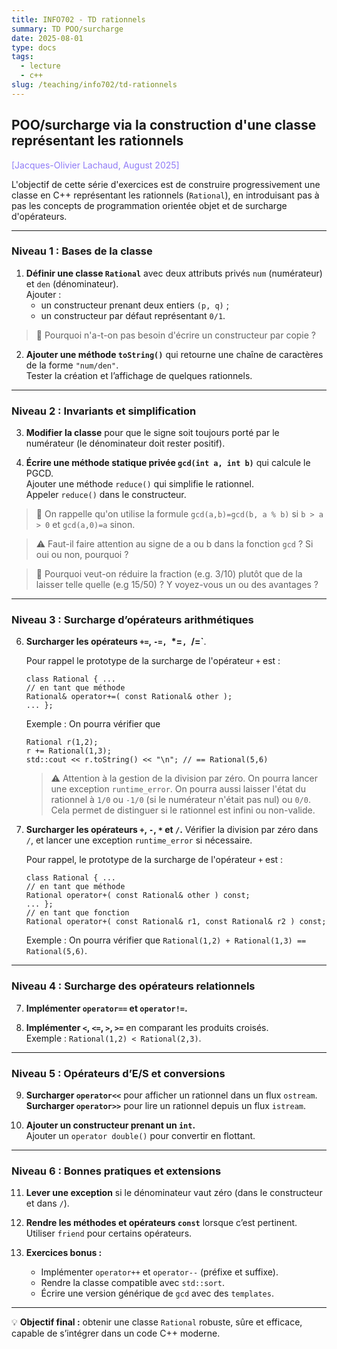 ```yaml
---
title: INFO702 - TD rationnels
summary: TD POO/surcharge
date: 2025-08-01
type: docs
tags:
  - lecture
  - c++
slug: /teaching/info702/td-rationnels
---
```


## POO/surcharge via la construction d'une classe représentant les rationnels

<a style="color:#907bf7;">[Jacques-Olivier Lachaud, August 2025]</a>

L'objectif de cette série d'exercices est de construire progressivement une classe en C++ représentant les rationnels (`Rational`), en introduisant pas à pas les concepts de programmation orientée objet et de surcharge d'opérateurs.

---

### Niveau 1 : Bases de la classe

1. **Définir une classe `Rational`** avec deux attributs privés `num` (numérateur) et `den` (dénominateur).  
   Ajouter :
   - un constructeur prenant deux entiers `(p, q)` ;
   - un constructeur par défaut représentant `0/1`.

>
> :thinking: Pourquoi n'a-t-on pas besoin d'écrire un constructeur par copie ?
>

2. **Ajouter une méthode `toString()`** qui retourne une chaîne de caractères de la forme `"num/den"`.  
   Tester la création et l’affichage de quelques rationnels.

---

### Niveau 2 : Invariants et simplification

3. **Modifier la classe** pour que le signe soit toujours porté par le numérateur (le dénominateur doit rester positif).


4. **Écrire une méthode statique privée `gcd(int a, int b)`** qui calcule le PGCD.  
   Ajouter une méthode `reduce()` qui simplifie le rationnel.  
   Appeler `reduce()` dans le constructeur.

> :memo: On rappelle qu'on utilise la formule `gcd(a,b)=gcd(b, a % b)`
>si `b > a > 0` et `gcd(a,0)=a` sinon.

> :warning: Faut-il faire attention au signe de a ou b dans la
> fonction `gcd` ? Si oui ou non, pourquoi ?

> :thinking: Pourquoi veut-on réduire la fraction (e.g. 3/10) plutôt
> que de la laisser telle quelle (e.g 15/50) ? Y voyez-vous un ou des
> avantages ?


---

### Niveau 3 : Surcharge d’opérateurs arithmétiques

6. **Surcharger les opérateurs `+=`, `-=, `*=`, `/=`**.

   Pour rappel  le prototype de la surcharge de l'opérateur `+` est :
   ```
   class Rational { ...
   // en tant que méthode
   Rational& operator+=( const Rational& other );
   ... };
   ```

   Exemple : On pourra vérifier que
   ```
   Rational r(1,2);
   r += Rational(1,3);
   std::cout << r.toString() << "\n"; // == Rational(5,6)
   ```

   > :warning: Attention à la gestion de la division par zéro. On
   > pourra lancer une exception `runtime_error`. On pourra aussi
   > laisser l'état du rationnel à `1/0` ou `-1/0` (si le numérateur
   > n'était pas nul) ou `0/0`. Cela permet de distinguer si le
   > rationnel est infini ou non-valide.

5. **Surcharger les opérateurs `+`, `-`, `*` et `/`.** Vérifier la
   division par zéro dans `/`, et lancer une exception `runtime_error`
   si nécessaire.

   Pour rappel, le prototype de la surcharge de l'opérateur `+` est :
   ```
   class Rational { ...
   // en tant que méthode
   Rational operator+( const Rational& other ) const;
   ... };
   // en tant que fonction
   Rational operator+( const Rational& r1, const Rational& r2 ) const;
   ```
   
   Exemple : On pourra vérifier que `Rational(1,2) + Rational(1,3) == Rational(5,6)`.



---

### Niveau 4 : Surcharge des opérateurs relationnels

7. **Implémenter `operator==` et `operator!=`.**

8. **Implémenter `<`, `<=`, `>`, `>=`** en comparant les produits croisés.  
   Exemple : `Rational(1,2) < Rational(2,3)`.


---

### Niveau 5 : Opérateurs d’E/S et conversions

9. **Surcharger `operator<<`** pour afficher un rationnel dans un flux `ostream`.  
   **Surcharger `operator>>`** pour lire un rationnel depuis un flux `istream`.

10. **Ajouter un constructeur prenant un `int`.**  
    Ajouter un `operator double()` pour convertir en flottant.

---

### Niveau 6 : Bonnes pratiques et extensions

11. **Lever une exception** si le dénominateur vaut zéro (dans le constructeur et dans `/`).

12. **Rendre les méthodes et opérateurs `const`** lorsque c’est pertinent.  
    Utiliser `friend` pour certains opérateurs.

13. **Exercices bonus :**
    - Implémenter `operator++` et `operator--` (préfixe et suffixe).
    - Rendre la classe compatible avec `std::sort`.
    - Écrire une version générique de `gcd` avec des `templates`.

---

💡 **Objectif final :** obtenir une classe `Rational` robuste, sûre et efficace, capable de s’intégrer dans un code C++ moderne.

